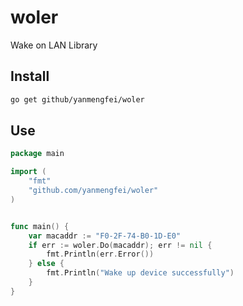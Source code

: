 # woler
Wake on LAN Library


## Install
```bash
go get github/yanmengfei/woler
```

## Use
```go
package main

import (
    "fmt"
    "github.com/yanmengfei/woler"
)


func main() {
    var macaddr := "F0-2F-74-B0-1D-E0"
    if err := woler.Do(macaddr); err != nil {
        fmt.Println(err.Error())
    } else {
        fmt.Println("Wake up device successfully")
    }
}
```
